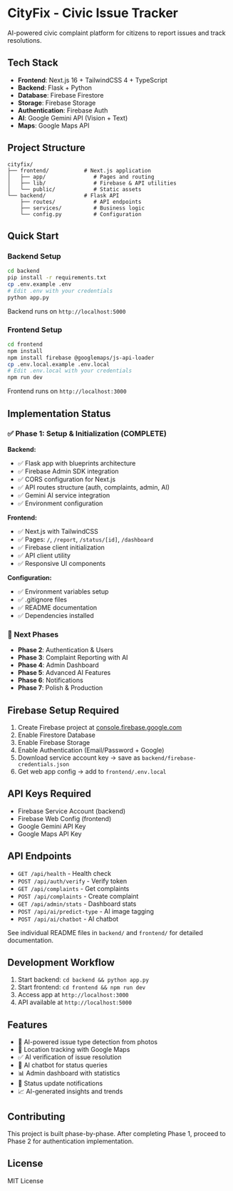 # CityFix - Civic Issue Tracker

AI-powered civic complaint platform for citizens to report issues and track resolutions.

## Tech Stack

- **Frontend**: Next.js 16 + TailwindCSS 4 + TypeScript
- **Backend**: Flask + Python
- **Database**: Firebase Firestore
- **Storage**: Firebase Storage
- **Authentication**: Firebase Auth
- **AI**: Google Gemini API (Vision + Text)
- **Maps**: Google Maps API

## Project Structure

```
cityfix/
├── frontend/           # Next.js application
│   ├── app/               # Pages and routing
│   ├── lib/               # Firebase & API utilities
│   └── public/            # Static assets
└── backend/            # Flask API
    ├── routes/            # API endpoints
    ├── services/          # Business logic
    └── config.py          # Configuration
```

## Quick Start

### Backend Setup

```bash
cd backend
pip install -r requirements.txt
cp .env.example .env
# Edit .env with your credentials
python app.py
```

Backend runs on `http://localhost:5000`

### Frontend Setup

```bash
cd frontend
npm install
npm install firebase @googlemaps/js-api-loader
cp .env.local.example .env.local
# Edit .env.local with your credentials
npm run dev
```

Frontend runs on `http://localhost:3000`

## Implementation Status

### ✅ Phase 1: Setup & Initialization (COMPLETE)

**Backend:**
- ✅ Flask app with blueprints architecture
- ✅ Firebase Admin SDK integration
- ✅ CORS configuration for Next.js
- ✅ API routes structure (auth, complaints, admin, AI)
- ✅ Gemini AI service integration
- ✅ Environment configuration

**Frontend:**
- ✅ Next.js with TailwindCSS
- ✅ Pages: `/`, `/report`, `/status/[id]`, `/dashboard`
- ✅ Firebase client initialization
- ✅ API client utility
- ✅ Responsive UI components

**Configuration:**
- ✅ Environment variables setup
- ✅ .gitignore files
- ✅ README documentation
- ✅ Dependencies installed

### 🔄 Next Phases

- **Phase 2**: Authentication & Users
- **Phase 3**: Complaint Reporting with AI
- **Phase 4**: Admin Dashboard
- **Phase 5**: Advanced AI Features
- **Phase 6**: Notifications
- **Phase 7**: Polish & Production

## Firebase Setup Required

1. Create Firebase project at [console.firebase.google.com](https://console.firebase.google.com/)
2. Enable Firestore Database
3. Enable Firebase Storage
4. Enable Authentication (Email/Password + Google)
5. Download service account key → save as `backend/firebase-credentials.json`
6. Get web app config → add to `frontend/.env.local`

## API Keys Required

- Firebase Service Account (backend)
- Firebase Web Config (frontend)
- Google Gemini API Key
- Google Maps API Key

## API Endpoints

- `GET /api/health` - Health check
- `POST /api/auth/verify` - Verify token
- `GET /api/complaints` - Get complaints
- `POST /api/complaints` - Create complaint
- `GET /api/admin/stats` - Dashboard stats
- `POST /api/ai/predict-type` - AI image tagging
- `POST /api/ai/chatbot` - AI chatbot

See individual README files in `backend/` and `frontend/` for detailed documentation.

## Development Workflow

1. Start backend: `cd backend && python app.py`
2. Start frontend: `cd frontend && npm run dev`
3. Access app at `http://localhost:3000`
4. API available at `http://localhost:5000`

## Features

- 📸 AI-powered issue type detection from photos
- 📍 Location tracking with Google Maps
- ✅ AI verification of issue resolution
- 🤖 AI chatbot for status queries
- 📊 Admin dashboard with statistics
- 🔔 Status update notifications
- 📈 AI-generated insights and trends

## Contributing

This project is built phase-by-phase. After completing Phase 1, proceed to Phase 2 for authentication implementation.

## License

MIT License
